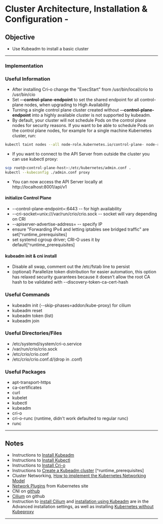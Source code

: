 # Cluster Architecture, Installation & Configuration - 

## Objective
*  Use Kubeadm to install a basic cluster

---

### Implementation

### Useful Information
* After installing Cri-o change the "ExecStart" from /usr/bin/local/crio to /usr/bin/cio
* Set **--control-plane-endpoint** to set the shared endpoint for all control-plane nodes, when upgrading to High Availability
* Turning a single control plane cluster created without **--control-plane-endpoint** into a highly available cluster is not supported by kubeadm.
* By default, your cluster will not schedule Pods on the control plane nodes for security reasons. If you want to be able to schedule Pods on the control plane nodes, for example for a single machine Kubernetes cluster, run:

```zsh
kubectl taint nodes --all node-role.kubernetes.io/control-plane- node-role.kubernetes.io/master-
```

* If you want to connect to the API Server from outside the cluster you can use kubectl proxy:

```zsh
scp root@<control-plane-host>:/etc/kubernetes/admin.conf .
kubectl --kubeconfig ./admin.conf proxy
```

* You can now access the API Server locally at http://localhost:8001/api/v1

#### initialize Control Plane
* --control-plane-endpoint=<ip-address>:6443 -- for high availability
* --cri-socket=unix:///var/run/crio/crio.sock -- socket will vary depending on CRI
* --apiserver-advertise-address=<ip-address> -- specify IP
* ensure "Forwarding IPv4 and letting iptables see bridged traffic" are set[^runtime_prerequisites]
* set systemd cgroup driver; CRI-O uses it by default[^runtime_prerequisites]

#### kubeadm init & cni install
* Disable all swap, comment out the /etc/fstab line to persist
* (optional) Parallelize token distribution for easier automation, this option has relaxed security guarantees because it doesn't allow the root CA hash to be validated with --discovery-token-ca-cert-hash

### Useful Commands
* kubeadm init (--skip-phases=addon/kube-proxy) for cilium
* kubeadm reset
* kubeadm token (list)
* kubeadm join

### Useful Directories/Files
* /etc/systemd/system/cri-o.service
* /var/run/crio/crio.sock
* /etc/crio/crio.conf
* /etc/crio/crio.conf.d/(drop in .conf)

### Useful Packages
* apt-transport-https
* ca-certificates
* curl
* kubelet
* kubectl
* kubeadm
* cri-o
* cri-o-runc (runtime, didn't work defaulted to regular runc)
* runc

---

## Notes
* Instructions to [Install Kubeadm](https://kubernetes.io/docs/setup/production-environment/tools/kubeadm/install-kubeadm/) 
* Instructions to [Install Kubectl](https://kubernetes.io/docs/tasks/tools/install-kubectl-linux/)
* Instructions to [Install Cri-o](https://github.com/cri-o/cri-o/blob/main/install.md)
* Instructions to [Create a Kubeadm cluster](https://kubernetes.io/docs/setup/production-environment/tools/kubeadm/create-cluster-kubeadm/) [^runtime_prerequisites]
* Cluster Networking, [How to implement the Kubernetes Networking Model](https://kubernetes.io/docs/concepts/cluster-administration/networking/#how-to-implement-the-kubernetes-networking-model)
* [Network Plugins](https://kubernetes.io/docs/concepts/extend-kubernetes/compute-storage-net/network-plugins/#cni) from Kubernetes site
* CNI on [github](https://github.com/containernetworking/cni)
* [Cilium](https://github.com/cilium/cilium) on github
* Instruction to [install Cilium](https://docs.cilium.io/en/stable/gettingstarted/) and [installation using Kubeadm](https://docs.cilium.io/en/stable/gettingstarted/k8s-install-kubeadm/) are in the Advanced installation settings, as well as installing [Kubernetes without Kubeproxy](https://docs.cilium.io/en/stable/gettingstarted/kubeproxy-free/#kubeproxy-free)

---
